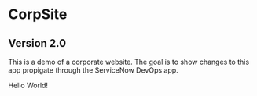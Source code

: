 # CorpSite

## Version 2.0

This is a demo of a corporate website.  The goal is to show changes to this app propigate through the ServiceNow DevOps app. 

Hello World!
